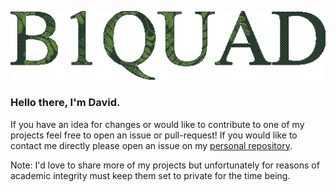 ![Green letters which spell out "b1quad"](https://raw.githubusercontent.com/B1QUAD/B1QUAD/main/lettering-higher-dither.png)

### Hello there, I'm David.

If you have an idea for changes or would like to contribute to one of my projects feel free to open an issue or pull-request! If you would like to contact me directly please open an issue on my [personal repository](https://github.com/B1QUAD/B1QUAD). 

Note: I'd love to share more of my projects but unfortunately for reasons of academic integrity must keep them set to private for the time being.
